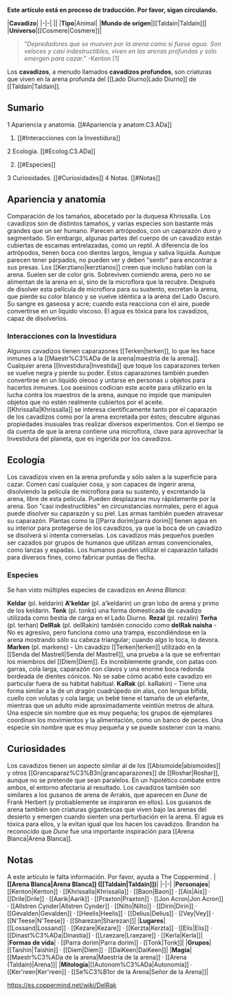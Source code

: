 **Este artículo está en proceso de traducción. Por favor, sigan circulando.**


|**Cavadizo**|
|-|-|
||
|**Tipo**|Animal|
|**Mundo de origen**|[[Taldain\|Taldain]]|
|**Universo**|[[Cosmere\|Cosmere]]|

>“*Depredadores que se mueven por la arena como si fuese agua. Son veloces y casi indestructibles, viven en las arenas profundas y solo emergen para cazar.*”
\-Kenton [1]


Los **cavadizos**, a menudo llamados **cavadizos profundos**, son criaturas que viven en la arena profunda del [[Lado Diurno\|Lado Diurno]] de [[Taldain\|Taldain]].

## Sumario

1 Apariencia y anatomía. [[#Apariencia y anatom.C3.ADa]] 

1. [[#Interacciones con la Investidura]] 


2 Ecología. [[#Ecolog.C3.ADa]] 

2. [[#Especies]] 


3 Curiosidades. [[#Curiosidades]] 
4 Notas. [[#Notas]] 


## Apariencia y anatomía
  Comparación de los tamaños, abocetado por la duquesa Khrissalla.
Los cavadizos son de distintos tamaños, y varias especies son bastante más grandes que un ser humano. Parecen artrópodos, con un caparazón duro y segmentado. Sin embargo, algunas partes del cuerpo de un cavadizo están cubiertas de escamas entrelazadas, como un reptil. A diferencia de los artrópodos, tienen boca con dientes largos, lengua y saliva líquida. Aunque parecen tener párpados, no pueden ver y deben "sentir" para encontrar a sus presas. Los [[Kerztiano\|kerztianos]] creen que incluso hablan con la arena. Suelen ser de color gris.
Sobreviven comiendo arena, pero no se alimentan de la arena en sí, sino de la microflora que la recubre. Después de disolver esta película de microflora para su sustento, excretan la arena, que pierde su color blanco y se vuelve idéntica a la arena del Lado Oscuro.
Su sangre es gaseosa y acre; cuando esta reacciona con el aire, puede convertirse en un líquido viscoso.
El agua es tóxica para los cavadizos, capaz de disolverlos.

### Interacciones con la Investidura
Algunos cavadizos tienen caparazones [[Terken\|terken]], lo que les hace inmunes a la [[Maestr%C3%ADa de la arena\|maestría de la arena]]. Cualquier arena [[Investidura\|Investida]] que toque los caparazones terken se vuelve negra y pierde su poder. Estos caparazones también pueden convertirse en un líquido oleoso y untarse en personas u objetos para hacerlos inmunes. Los asesinos codician este aceite para utilizarlo en la lucha contra los maestros de la arena, aunque no impide que manipulen objetos que no estén realmente cubiertos por el aceite.
[[Khrissalla\|Khrissalla]] se interesa científicamente tanto por el caparazón de los cavadizos como por la arena excretada por éstos; descubre algunas propiedades inusuales tras realizar diversos experimentos. Con el tiempo se da cuenta de que la arena contiene una microflora, clave para aprovechar la Investidura del planeta, que es ingerida por los cavadizos.

## Ecología
Los cavadizos viven en la arena profunda y sólo salen a la superficie para cazar. Comen casi cualquier cosa, y son capaces de ingerir arena, disolviendo la película de microflora para su sustento, y excretando la arena, libre de esta película. Pueden desplazarse muy rápidamente por la arena. Son "casi indestructibles" en circunstancias normales, pero el agua puede disolver su caparazón y su piel. Las armas también pueden atravesar su caparazón. Plantas como la [[Parra dorim\|parra dorim]] tienen agua en su interior para protegerse de los cavadizos, ya que la boca de un cavadizo se disolverá si intenta comerselas.
Los cavadizos más pequeños pueden ser cazados por grupos de humanos que utilizan armas convencionales, como lanzas y espadas. Los humanos pueden utilizar el caparazón tallado para diversos fines, como fabricar puntas de flecha.

### Especies
Se han visto múltiples especies de cavadizos en *Arena Blanca*:

**Keldar** (pl. keldarin)
**A'keldar** (pl. a'keldarin) un gran lobo de arena y primo de los keldarin.
**Tonk** (pl. tonks) una forma domesticada de cavadizo utilizada como bestia de carga en el Lado Diurno.
**Rezal** (pl. rezalin)
**Terha** (pl. terhan)
**DelRak** (pl. delRakin) también conocido como **delRak naisha** - No es agresivo, pero funciona como una trampa, escondiéndose en la arena mostrando sólo su cabeza triangular; cuando algo lo toca, lo devora.
**Marken** (pl. markens) - Un cavadizo [[Terken\|terken]] utilizado en la [[Senda del Mastrell\|Senda del Mastrell]], una prueba a la que se enfrentan los miembros del [[Diem\|Diem]]. Es increíblemente grande, con patas con garras, cola larga, caparazón con clavos y una enorme boca redonda bordeada de dientes cónicos. No se sabe cómo acabó este cavadizo en particular fuera de su hábitat habitual.
**KaRak** (pl. kaRakin) - Tiene una forma similar a la de un dragón cuadrúpedo sin alas, con lengua bífida, cuello con volutas y cola larga; un bebé tiene el tamaño de un elefante, mientras que un adulto mide aproximadamente veintiún metros de altura.
Una especie sin nombre que es muy pequeña; los grupos de ejemplares coordinan los movimientos y la alimentación, como un banco de peces.
Una especie sin nombre que es muy pequeña y se puede sostener con la mano.
## Curiosidades
Los cavadizos tienen un aspecto similar al de los [[Abismoide\|abismoides]] y otros [[Grancaparaz%C3%B3n\|grancaparazones]] de [[Roshar\|Roshar]], aunque no se pretende que sean paralelos. En un hipotético combate entre ambos, el entorno afectaría al resultado.
Los cavadizos también son similares a los gusanos de arena de Arrakis, que aparecen en *Dune* de Frank Herbert (y probablemente se inspiraron en ellos). Los gusanos de arena también son criaturas gigantescas que viven bajo las arenas del desierto y emergen cuando sienten una perturbación en la arena. El agua es tóxica para ellos, y la evitan igual que los hacen los cavadizos. Brandon ha reconocido que *Dune* fue una importante inspiración para [[Arena Blanca\|Arena Blanca]].
## Notas

A este artículo le falta información. Por favor, ayuda a The Coppermind .
|**[[Arena Blanca\|Arena Blanca]] ([[Taldain\|Taldain]])**|
|-|-|
|**Personajes**|[[Kenton\|Kenton]] · [[Khrissalla\|Khrissalla]] · [[Baon\|Baon]] · [[Ais\|Ais]] · [[Drile\|Drile]] · [[Aarik\|Aarik]] · [[Praxton\|Praxton]] · [[Jon Acron\|Jon Acron]] · [[Allstren Cynder\|Allstren Cynder]] · [[Nilto\|Nilto]] · [[Dirin\|Dirin]] · [[Gevalden\|Gevalden]] · [[Heelis\|Heelis]] · [[Delius\|Delius]] · [[Vey\|Vey]] · [[N'Teese\|N'Teese]] · [[Sharezan\|Sharezan]]|
|**Lugares**|[[Lossand\|Lossand]] · [[Kezare\|Kezare]] · [[Kerzta\|Kerzta]] · [[Elis\|Elis]] · [[Dinast%C3%ADa\|Dinastía]] · [[Lraezare\|Lraezare]] · [[Kerla\|Kerla]]|
|**Formas de vida**| · [[Parra dorim\|Parra dorim]] · [[Tonk\|Tonk]]|
|**Grupos**|[[Taishin\|Taishin]] · [[Diem\|Diem]] · [[DaiKeen\|DaiKeen]]|
|**Magia**|[[Maestr%C3%ADa de la arena\|Maestría de la arena]] · [[Arena (Taldain)\|Arena]]|
|**Mitología**|[[Autonom%C3%ADa\|Autonomía]] · [[Ker'reen\|Ker'reen]] · [[Se%C3%B1or de la Arena\|Señor de la Arena]]|



https://es.coppermind.net/wiki/DelRak